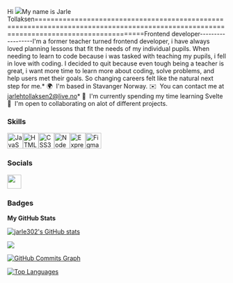 Hi ![](https://user-images.githubusercontent.com/18350557/176309783-0785949b-9127-417c-8b55-ab5a4333674e.gif)My name is Jarle Tollaksen=======================================================================================================================================Frontend developer------------------I'm a former teacher turned frontend developer, i have always loved planning lessons that fit the needs of my individual pupils. When needing to learn to code because i was tasked with teaching my pupils, i fell in love with coding. I decided to quit because even tough being a teacher is great, i want more time to learn more about coding, solve problems, and help users met their goals. So changing careers felt like the natural next step for me.* 🌍  I'm based in Stavanger Norway. ✉️  You can contact me at [jarlehtollaksen2@live.no](mailto:jarlehtollaksen2@live.no)* 🧠  I'm currently spending my time learning Svelte 🤝  I'm open to collaborating on alot of different projects.

### Skills


<p align="left">
<a href="https://developer.mozilla.org/en-US/docs/Web/JavaScript" target="_blank" rel="noreferrer"><img src="https://raw.githubusercontent.com/danielcranney/readme-generator/main/public/icons/skills/javascript-colored.svg" width="36" height="36" alt="JavaScript" /></a><a href="https://developer.mozilla.org/en-US/docs/Glossary/HTML5" target="_blank" rel="noreferrer"><img src="https://raw.githubusercontent.com/danielcranney/readme-generator/main/public/icons/skills/html5-colored.svg" width="36" height="36" alt="HTML5" /></a><a href="https://www.w3.org/TR/CSS/#css" target="_blank" rel="noreferrer"><img src="https://raw.githubusercontent.com/danielcranney/readme-generator/main/public/icons/skills/css3-colored.svg" width="36" height="36" alt="CSS3" /></a><a href="https://nodejs.org/en/" target="_blank" rel="noreferrer"><img src="https://raw.githubusercontent.com/danielcranney/readme-generator/main/public/icons/skills/nodejs-colored.svg" width="36" height="36" alt="NodeJS" /></a><a href="https://expressjs.com/" target="_blank" rel="noreferrer"><img src="https://raw.githubusercontent.com/danielcranney/readme-generator/main/public/icons/skills/express-colored-dark.svg" width="36" height="36" alt="Express" /></a><a href="https://www.figma.com/" target="_blank" rel="noreferrer"><img src="https://raw.githubusercontent.com/danielcranney/readme-generator/main/public/icons/skills/figma-colored.svg" width="36" height="36" alt="Figma" /></a></p>

### Socials<p align="left"> <a href="https://www.github.com/jarle302" target="_blank" rel="noreferrer"><img src="https://raw.githubusercontent.com/danielcranney/readme-generator/main/public/icons/socials/github-dark.svg" width="32" height="32" /></a></p>

### Badges

<b>My GitHub Stats</b>

<a href="http://www.github.com/jarle302"><img src="https://github-readme-stats.vercel.app/api?username=jarle302&show_icons=true&hide=&count_private=true&title_color=ef4444&text_color=ec4899&icon_color=000000&bg_color=1c1917&hide_border=true&show_icons=true" alt="jarle302's GitHub stats" /></a>

<a href="http://www.github.com/jarle302"><img src="https://github-readme-streak-stats.herokuapp.com/?user=jarle302&stroke=ec4899&background=1c1917&ring=ef4444&fire=ef4444&currStreakNum=ec4899&currStreakLabel=ef4444&sideNums=ec4899&sideLabels=ec4899&dates=ec4899&hide_border=true" /></a>

<a href="http://www.github.com/jarle302"><img src="https://github-readme-activity-graph.cyclic.app/graph?username=jarle302&bg_color=1c1917&color=ec4899&line=000000&point=ec4899&area_color=1c1917&area=true&hide_border=true&custom_title=GitHub%20Commits%20Graph" alt="GitHub Commits Graph" /></a>

<a href="https://github.com/jarle302" align="left"><img src="https://github-readme-stats.vercel.app/api/top-langs/?username=jarle302&langs_count=10&title_color=ef4444&text_color=ec4899&icon_color=000000&bg_color=1c1917&hide_border=true&locale=en&custom_title=Top%20%Languages" alt="Top Languages" /></a>
